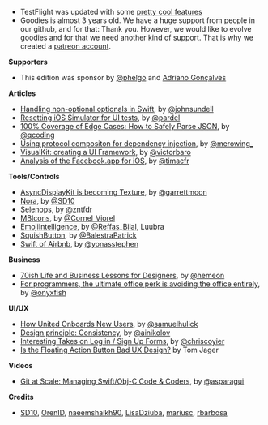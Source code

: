 * TestFlight was updated with some [pretty cool features](https://developer.apple.com/news/?id=04112017a)
* Goodies is almost 3 years old. We have a huge support from people in our github, and for that: Thank you. However, we would like to evolve goodies and for that we need another kind of support. That is why we created a [patreon account](https://www.patreon.com/iosgoodies). 

**Supporters**

* This edition was sponsor by [@phelgo](https://twitter.com/phelgo?lang=en) and [Adriano Gonçalves](https://www.linkedin.com/in/adrianomiguelgoncalves/)

**Articles**

* [Handling non-optional optionals in Swift](https://medium.com/@johnsundell/handling-non-optional-optionals-in-swift-e5706390f56f), by [@johnsundell](https://twitter.com/johnsundell)
* [Resetting iOS Simulator for UI tests](https://medium.com/@pardel/resetting-ios-simulator-for-ui-tests-cd7fff57788e), by [@pardel](https://twitter.com/pardel)
* [100% Coverage of Edge Cases: How to Safely Parse JSON](http://qualitycoding.org/parse-json-edge-cases/), by [@qcoding](https://twitter.com/qcoding)
* [Using protocol compositon for dependency injection](http://merowing.info/2017/04/using-protocol-compositon-for-dependency-injection/), by [@merowing_](https://twitter.com/merowing_)
* [VisualKit: creating a UI Framework](https://jobandtalent.engineering/visualkit-ui-framework-74ab8aae0d42), by [@victorbaro](https://twitter.com/victorbaro)
* [Analysis of the Facebook.app for iOS](http://blog.timac.org/?p=1707), by [@timacfr](https://twitter.com/timacfr)


**Tools/Controls**

* [AsyncDisplayKit is becoming Texture](https://medium.com/@Pinterest_Engineering/introducing-texture-a-new-home-for-asyncdisplaykit-e7c003308f50), by [@garrettmoon](https://github.com/garrettmoon)
* [Nora](https://github.com/SD10/Nora), by [@SD10](https://github.com/SD10)
* [Selenops](https://github.com/zntfdr/Selenops), by [@zntfdr](https://twitter.com/zntfdr)
* [MBIcons](https://github.com/c-Viorel/MBIcons), by [@Cornel_Viorel](https://twitter.com/Cornel_Viorel)
* [EmojiIntelligence](https://github.com/Luubra/EmojiIntelligence), by [@Reffas_Bilal](https://twitter.com/Reffas_Bilal), Luubra
* [SquishButton](https://github.com/BalestraPatrick/SquishButton), by [@BalestraPatrick](http://twitter.com/BalestraPatrick)
* [Swift of Airbnb](https://github.com/yonasstephen/swift-of-airbnb), by [@yonasstephen](https://twitter.com/yonasstephen)

**Business**

* [70ish Life and Business Lessons for Designers](https://medium.com/@hemeon/70ish-life-and-business-lessons-for-designers-9d8c5b9e3476), by [@hemeon](https://twitter.com/hemeon)
* [For programmers, the ultimate office perk is avoiding the office entirely](https://qz.com/950973/remote-work-for-programmers-the-ultimate-office-perk-is-avoiding-the-office-entirely/), by [@onyxfish](https://twitter.com/onyxfish)

**UI/UX**

* [How United Onboards New Users](http://www.useronboard.com/how-united-onboards-new-users/), by [@samuelhulick](https://twitter.com/samuelhulick)
* [Design principle: Consistency](https://uxplanet.org/design-principle-consistency-6b0cf7e7339f), by [@ainikolov](https://twitter.com/ainikolov)
* [Interesting Takes on Log in / Sign Up Forms](http://mediatemple.net/blog/tips/interesting-takes-log-sign-forms/), by [@chriscoyier](https://twitter.com/chriscoyier)
* [Is the Floating Action Button Bad UX Design?](http://blog.usabilla.com/floating-action-button-bad-ux-design/) by Tom Jager

**Videos**

* [Git at Scale: Managing Swift/Obj-C Code & Coders](https://realm.io/news/brett-koonce-slug-git-at-scale-managing-swift-obj-c-coders), by [@asparagui](https://twitter.com/asparagui)

**Credits**

* [SD10](https://github.com/SD10), [OrenID](https://twitter.com/OrenID), [naeemshaikh90](https://github.com/naeemshaikh90), [LisaDziuba](https://github.com/lisadziuba), [mariusc](https://github.com/mariusc), [rbarbosa](https://github.com/rbarbosa)

